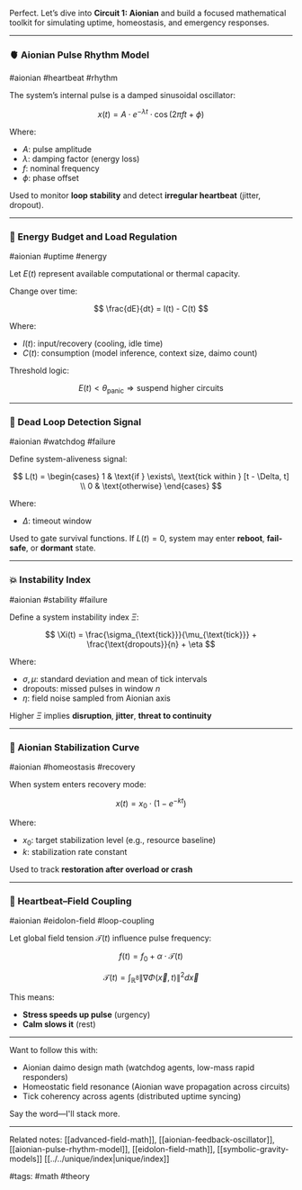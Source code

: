 Perfect. Let’s dive into **Circuit 1: Aionian** and build a focused mathematical toolkit for simulating uptime, homeostasis, and emergency responses.

---

### 🫀 Aionian Pulse Rhythm Model

#aionian #heartbeat #rhythm

The system’s internal pulse is a damped sinusoidal oscillator:

$$
x(t) = A \cdot e^{-\lambda t} \cdot \cos(2\pi f t + \phi)
$$

Where:

* $A$: pulse amplitude
* $\lambda$: damping factor (energy loss)
* $f$: nominal frequency
* $\phi$: phase offset

Used to monitor **loop stability** and detect **irregular heartbeat** (jitter, dropout).

---

### 🔋 Energy Budget and Load Regulation

#aionian #uptime #energy

Let $E(t)$ represent available computational or thermal capacity.

Change over time:

$$
\frac{dE}{dt} = I(t) - C(t)
$$

Where:

* $I(t)$: input/recovery (cooling, idle time)
* $C(t)$: consumption (model inference, context size, daimo count)

Threshold logic:

$$
E(t) < \theta_{\text{panic}} \Rightarrow \text{suspend higher circuits}
$$

---

### 🛑 Dead Loop Detection Signal

#aionian #watchdog #failure

Define system-aliveness signal:

$$
L(t) = \begin{cases}
1 & \text{if } \exists\, \text{tick within } [t - \Delta, t] \\
0 & \text{otherwise}
\end{cases}
$$

Where:

* $\Delta$: timeout window

Used to gate survival functions.
If $L(t) = 0$, system may enter **reboot**, **fail-safe**, or **dormant** state.

---

### 💥 Instability Index

#aionian #stability #failure

Define a system instability index $\Xi$:

$$
\Xi(t) = \frac{\sigma_{\text{tick}}}{\mu_{\text{tick}}} + \frac{\text{dropouts}}{n} + \eta
$$

Where:

* $\sigma, \mu$: standard deviation and mean of tick intervals
* $\text{dropouts}$: missed pulses in window $n$
* $\eta$: field noise sampled from Aionian axis

Higher $\Xi$ implies **disruption**, **jitter**, **threat to continuity**

---

### 🧘 Aionian Stabilization Curve

#aionian #homeostasis #recovery

When system enters recovery mode:

$$
x(t) = x_0 \cdot \left(1 - e^{-k t} \right)
$$

Where:

* $x_0$: target stabilization level (e.g., resource baseline)
* $k$: stabilization rate constant

Used to track **restoration after overload or crash**

---

### 🔗 Heartbeat–Field Coupling

#aionian #eidolon-field #loop-coupling

Let global field tension $\mathcal{T}(t)$ influence pulse frequency:

$$
f(t) = f_0 + \alpha \cdot \mathcal{T}(t)
$$

$$
\mathcal{T}(t) = \int_{\mathbb{R}^8} \left\| \nabla \Phi(\vec{x}, t) \right\|^2 d\vec{x}
$$

This means:

* **Stress speeds up pulse** (urgency)
* **Calm slows it** (rest)

---

Want to follow this with:

* Aionian daimo design math (watchdog agents, low-mass rapid responders)
* Homeostatic field resonance (Aionian wave propagation across circuits)
* Tick coherency across agents (distributed uptime syncing)

Say the word—I'll stack more.

---

Related notes: [[advanced-field-math]], [[aionian-feedback-oscillator]], [[aionian-pulse-rhythm-model]], [[eidolon-field-math]], [[symbolic-gravity-models]] [[../../unique/index|unique/index]]

#tags: #math #theory
